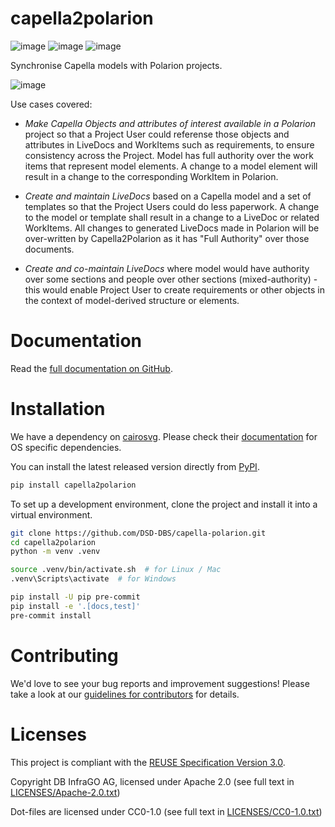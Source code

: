 <!--
 ~ Copyright DB InfraGO AG and contributors
 ~ SPDX-License-Identifier: Apache-2.0
 -->

# capella2polarion

<!-- prettier-ignore -->
![image](https://github.com/DSD-DBS/capella-polarion/actions/workflows/build-test-publish.yml/badge.svg)
![image](https://github.com/DSD-DBS/capella-polarion/actions/workflows/lint.yml/badge.svg)
![image](https://github.com/DSD-DBS/capella-polarion/actions/workflows/docs.yml/badge.svg)

Synchronise Capella models with Polarion projects.

![image](docs/source/_static/c2p-uc1.gif)

Use cases covered:

- _Make Capella Objects and attributes of interest available in a Polarion_ project so that a Project User could referense those objects and attributes in LiveDocs and WorkItems such as requirements, to ensure consistency across the Project. Model has full authority over the work items that represent model elements. A change to a model element will result in a change to the corresponding WorkItem in Polarion.

- _Create and maintain LiveDocs_ based on a Capella model and a set of templates so that the Project Users could do less paperwork. A change to the model or template shall result in a change to a LiveDoc or related WorkItems. All changes to generated LiveDocs made in Polarion will be over-written by Capella2Polarion as it has "Full Authority" over those documents.

- _Create and co-maintain LiveDocs_ where model would have authority over some sections and people over other sections (mixed-authority) - this would enable Project User to create requirements or other objects in the context of model-derived structure or elements.

# Documentation

<!-- prettier-ignore -->
Read the [full documentation on GitHub](https://dsd-dbs.github.io/capella-polarion).

# Installation

We have a dependency on [cairosvg](https://cairosvg.org/). Please check their
[documentation](https://cairosvg.org/documentation/) for OS specific dependencies.

You can install the latest released version directly from [PyPI](https://pypi.org/project/capella2polarion/).

```zsh
pip install capella2polarion
```

To set up a development environment, clone the project and install it into a
virtual environment.

```zsh
git clone https://github.com/DSD-DBS/capella-polarion.git
cd capella2polarion
python -m venv .venv

source .venv/bin/activate.sh  # for Linux / Mac
.venv\Scripts\activate  # for Windows

pip install -U pip pre-commit
pip install -e '.[docs,test]'
pre-commit install
```

# Contributing

We'd love to see your bug reports and improvement suggestions! Please take a
look at our [guidelines for contributors](CONTRIBUTING.md) for details.

# Licenses

This project is compliant with the
[REUSE Specification Version 3.0](https://git.fsfe.org/reuse/docs/src/commit/d173a27231a36e1a2a3af07421f5e557ae0fec46/spec.md).

Copyright DB InfraGO AG, licensed under Apache 2.0 (see full text in
[LICENSES/Apache-2.0.txt](LICENSES/Apache-2.0.txt))

Dot-files are licensed under CC0-1.0 (see full text in
[LICENSES/CC0-1.0.txt](LICENSES/CC0-1.0.txt))
